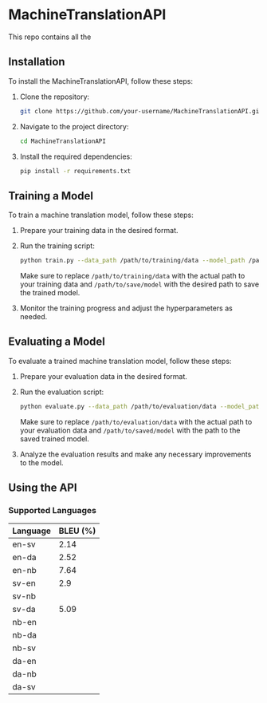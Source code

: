 # MachineTranslationAPI

This repo contains all the 

## Installation

To install the MachineTranslationAPI, follow these steps:

1. Clone the repository:

    ```bash
    git clone https://github.com/your-username/MachineTranslationAPI.git
    ```

2. Navigate to the project directory:

    ```bash
    cd MachineTranslationAPI
    ```

3. Install the required dependencies:

    ```bash
    pip install -r requirements.txt
    ```

## Training a Model

To train a machine translation model, follow these steps:

1. Prepare your training data in the desired format.

2. Run the training script:

    ```bash
    python train.py --data_path /path/to/training/data --model_path /path/to/save/model
    ```

    Make sure to replace `/path/to/training/data` with the actual path to your training data and `/path/to/save/model` with the desired path to save the trained model.

3. Monitor the training progress and adjust the hyperparameters as needed.

## Evaluating a Model

To evaluate a trained machine translation model, follow these steps:

1. Prepare your evaluation data in the desired format.

2. Run the evaluation script:

    ```bash
    python evaluate.py --data_path /path/to/evaluation/data --model_path /path/to/saved/model
    ```

    Make sure to replace `/path/to/evaluation/data` with the actual path to your evaluation data and `/path/to/saved/model` with the path to the saved trained model.

3. Analyze the evaluation results and make any necessary improvements to the model.

## Using the API

### Supported Languages

| Language | BLEU (%) |
|----------|----------|
| en-sv    |   2.14   |
| en-da    |   2.52   |
| en-nb    |   7.64   |
| sv-en    |   2.9    |
| sv-nb    |          |
| sv-da    |   5.09   |
| nb-en    |          |
| nb-da    |          |
| nb-sv    |          |
| da-en    |          |
| da-nb    |          |
| da-sv    |          |